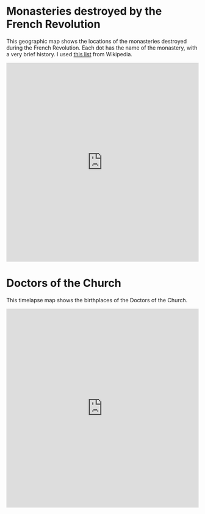 # Monasteries destroyed by the French Revolution

This geographic map shows the locations of the monasteries destroyed during the French Revolution. Each dot has the name of the monastery, with a very brief history. I used [this list](https://en.wikipedia.org/wiki/Category:Monasteries_destroyed_during_the_French_Revolution) from Wikipedia.

<iframe width="100%" height="520" frameborder="0" src="https://mmesosostris.carto.com/viz/431977ea-28fe-11e6-b983-0ea31932ec1d/embed_map" allowfullscreen webkitallowfullscreen mozallowfullscreen oallowfullscreen msallowfullscreen></iframe>

# Doctors of the Church
 
 This timelapse map shows the birthplaces of the Doctors of the Church. 
 
 <iframe width="100%" height="520" frameborder="0" src="https://mmesosostris.carto.com/viz/f5d3ad72-9ade-11e6-a5d2-0ecd1babdde5/embed_map" allowfullscreen webkitallowfullscreen mozallowfullscreen oallowfullscreen msallowfullscreen></iframe>
